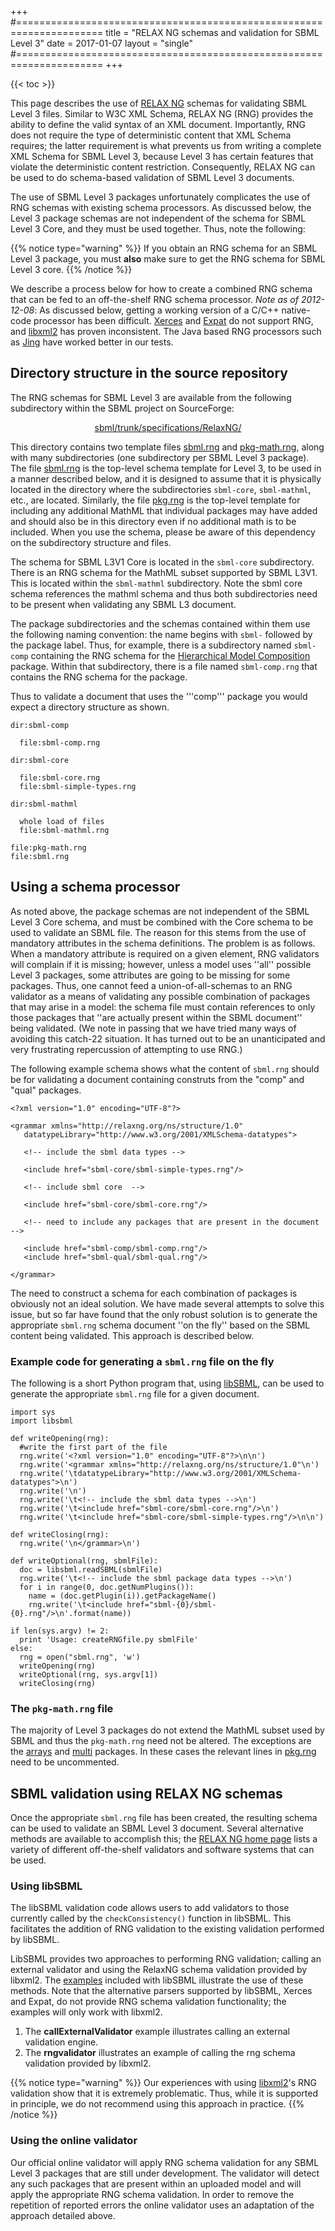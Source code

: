 +++
#=====================================================================
title  = "RELAX NG schemas and validation for SBML Level 3"
date   = 2017-01-07
layout = "single"
#=====================================================================
+++

{{< toc >}}

This page describes the use of [RELAX NG](http://relaxng.org) schemas for validating SBML Level&nbsp;3 files.  Similar to W3C XML Schema, RELAX&nbsp;NG (RNG) provides the ability to define the valid syntax of an XML document.  Importantly, RNG does not require the type of deterministic content that XML Schema requires; the latter requirement is what prevents us from writing a complete XML Schema for SBML Level&nbsp;3, because Level&nbsp;3 has certain features that violate the deterministic content restriction.  Consequently, RELAX&nbsp;NG can be used to do schema-based validation of SBML Level&nbsp;3 documents.

The use of SBML Level&nbsp;3 packages unfortunately complicates the use of RNG schemas with existing schema processors.  As discussed below, the Level&nbsp;3 package schemas are not independent of the schema for SBML Level&nbsp;3 Core, and they must be used together.  Thus, note the following: 

{{% notice type="warning" %}}
If you obtain an RNG schema for an SBML Level 3 package, you must **also** make sure to get the RNG schema for  SBML Level&nbsp;3 core.
{{% /notice %}}

We describe a process below for how to create a combined RNG schema that can be fed to an off-the-shelf RNG schema processor.  _Note as of 2012-12-08_: As discussed below, getting a working version of a C/C++ native-code processor has been difficult.  [Xerces](https://xerces.apache.org) and [Expat](https://libexpat.github.io) do not support RNG, and [libxml2](http://xmlsoft.org) has proven inconsistent.  The Java based RNG processors such as [Jing](https://relaxng.org/jclark/jing.html) have worked better in our tests.

## Directory structure in the source repository

The RNG schemas for SBML Level 3 are available from the following subdirectory within the SBML project on SourceForge: 

<p align="center">
<a href="https://sourceforge.net/p/sbml/code/HEAD/tree/trunk/specifications/RelaxNG/">sbml/trunk/specifications/RelaxNG/</a>
</p>

This directory contains two template files [sbml.rng](https://sourceforge.net/p/sbml/code/HEAD/tree/trunk/specifications/RelaxNG/sbml.rng) and [pkg-math.rng](https://sourceforge.net/p/sbml/code/HEAD/tree/trunk/specifications/RelaxNG/pkg-math.rng), along with many subdirectories (one subdirectory per SBML Level&nbsp;3 package). The file [sbml.rng](https://sourceforge.net/p/sbml/code/HEAD/tree/trunk/specifications/RelaxNG/sbml.rng) is the top-level schema template for Level&nbsp;3, to be used in a manner described below, and it is designed to assume that it is physically located in the directory where the subdirectories <code>sbml-core</code>, <code>sbml-mathml</code>, etc., are located.  Similarly, the file [pkg.rng](https://sourceforge.net/p/sbml/code/HEAD/tree/trunk/specifications/RelaxNG/pkg-math.rng) is the top-level template for including any additional MathML that individual packages may have added and should also be in this directory even if no additional math is to be included.  When you use the schema, please be aware of this dependency on the subdirectory structure and files.

The schema for SBML L3V1 Core is located in the <code>sbml-core</code> subdirectory.  There is an RNG schema for the MathML subset supported by SBML L3V1. This is located within the <code>sbml-mathml</code> subdirectory. Note the sbml core schema references the mathml schema and thus both subdirectories need to be present when validating any SBML L3 document.

The package subdirectories and the schemas contained within them use the following naming convention: the name begins with <code>sbml-</code> followed by the package label.  Thus, for example, there is a subdirectory named <code>sbml-comp</code> containing the RNG schema for the [Hierarchical Model Composition](/documents/specifications/sbml-level-3/comp) package.  Within that subdirectory, there is a file named <code>sbml-comp.rng</code> that contains the RNG schema for the package.

Thus to validate a document that uses the '''comp''' package you would expect a directory structure as shown.

```
dir:sbml-comp

  file:sbml-comp.rng

dir:sbml-core

  file:sbml-core.rng
  file:sbml-simple-types.rng

dir:sbml-mathml

  whole load of files
  file:sbml-mathml.rng

file:pkg-math.rng
file:sbml.rng
```


## Using a schema processor

As noted above, the package schemas are not independent of the SBML Level&nbsp;3 Core schema, and must be combined with the Core schema to be used to validate an SBML file.  The reason for this stems from the use of mandatory attributes in the schema definitions. The problem is as follows. When a mandatory attribute is required on a given element, RNG validators will complain if it is missing; however, unless a model uses ''all'' possible Level&nbsp;3 packages, some attributes are going to be missing for some packages.  Thus, one cannot feed a union-of-all-schemas to an RNG validator as a means of validating any possible combination of packages that may arise in a model: the schema file must contain references to only those packages that ''are actually present within the SBML document'' being validated.  (We note in passing that we have tried many ways of avoiding this catch-22 situation. It has turned out to be an unanticipated and very frustrating repercussion of attempting to use RNG.)

The following example schema shows what the content of <code>sbml.rng</code> should be for validating a document containing construts from the "comp" and "qual" packages. 

```
<?xml version="1.0" encoding="UTF-8"?>

<grammar xmlns="http://relaxng.org/ns/structure/1.0"
   datatypeLibrary="http://www.w3.org/2001/XMLSchema-datatypes">

   <!-- include the sbml data types -->

   <include href="sbml-core/sbml-simple-types.rng"/>

   <!-- include sbml core  -->

   <include href="sbml-core/sbml-core.rng"/>

   <!-- need to include any packages that are present in the document -->

   <include href="sbml-comp/sbml-comp.rng"/>
   <include href="sbml-qual/sbml-qual.rng"/>

</grammar>
```


The need to construct a schema for each combination of packages is obviously not an ideal solution.  We have made several attempts to solve this issue, but so far have found that the only robust solution is to generate the appropriate <code>sbml.rng</code> schema document ''on the fly'' based on the SBML content being validated.  This approach is described below.

### Example code for generating a <code>sbml.rng</code> file on the fly

The following is a short Python program that, using [libSBML](/software/libsbml), can be used to generate the appropriate <code>sbml.rng</code> file for a given document.

```
import sys
import libsbml

def writeOpening(rng):  
  #write the first part of the file
  rng.write('<?xml version="1.0" encoding="UTF-8"?>\n\n')
  rng.write('<grammar xmlns="http://relaxng.org/ns/structure/1.0"\n')
  rng.write('\tdatatypeLibrary="http://www.w3.org/2001/XMLSchema-datatypes">\n')
  rng.write('\n')
  rng.write('\t<!-- include the sbml data types -->\n')
  rng.write('\t<include href="sbml-core/sbml-core.rng"/>\n')
  rng.write('\t<include href="sbml-core/sbml-simple-types.rng"/>\n\n')

def writeClosing(rng):
  rng.write('\n</grammar>\n')
  
def writeOptional(rng, sbmlFile):
  doc = libsbml.readSBML(sbmlFile)
  rng.write('\t<!-- include the sbml package data types -->\n')
  for i in range(0, doc.getNumPlugins()):
    name = (doc.getPlugin(i)).getPackageName()
    rng.write('\t<include href="sbml-{0}/sbml-{0}.rng"/>\n'.format(name))

if len(sys.argv) != 2:
  print 'Usage: createRNGfile.py sbmlFile'
else:
  rng = open("sbml.rng", 'w')
  writeOpening(rng)
  writeOptional(rng, sys.argv[1])
  writeClosing(rng)
```

### The <code>pkg-math.rng</code> file

The majority of Level 3 packages do not extend the MathML subset used by SBML and thus the `pkg-math.rng` need not be altered.  The exceptions are the [arrays](/documents/specifications/sbml-level-3/arrays) and  [multi](/documents/specifications/sbml-level-3/multi)  packages. In these cases the relevant lines in [pkg.rng](https://sourceforge.net/p/sbml/code/HEAD/tree/trunk/specifications/RelaxNG/pkg-math.rng) need to be uncommented.


## SBML validation using RELAX NG schemas

Once the appropriate <code>sbml.rng</code> file has been created, the resulting schema can be used to validate an SBML Level&nbsp;3 document. Several alternative methods are available to accomplish this; the [RELAX NG home page](http://relaxng.org/) lists a variety of different off-the-shelf validators and software systems that can be used.

### Using libSBML

The libSBML validation code allows users to add validators to those currently called by the <code>checkConsistency()</code> function in libSBML.  This facilitates the addition of RNG validation to the existing validation performed by libSBML. 

LibSBML provides two approaches to performing RNG validation; calling an external validator and using the RelaxNG schema validation provided by libxml2.  The [examples](http://sbml.svn.sourceforge.net/viewvc/sbml/trunk/libsbml/examples/c%2B%2B/) included with libSBML illustrate the use of these methods.  Note that the alternative parsers supported by libSBML, Xerces and Expat, do not provide RNG schema validation functionality; the examples will only work with libxml2.

1. The **callExternalValidator** example illustrates calling an external validation engine.
2. The **rngvalidator** illustrates an example of calling the rng schema validation provided by libxml2.

{{% notice type="warning" %}}
Our experiences with using [libxml2](http://xmlsoft.org)'s RNG validation show that it is extremely problematic. Thus, while it is supported in principle, we do not recommend using this approach in practice.
{{% /notice %}}

###  Using the online validator

Our official online validator will apply RNG schema validation for any SBML Level&nbsp;3 packages that are still under development. The validator will detect any such packages that are present within an uploaded model and will apply the appropriate RNG schema validation.  In order to remove the repetition of reported errors the online validator uses an adaptation of the approach detailed above.
